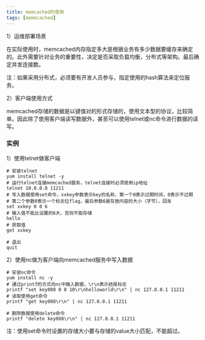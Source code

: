 ```yaml
---
title: memcached的使用
tags: [memecached]
---
```


1）运维部署场景

在实际使用时，memcached内存指定多大是根据业务有多少数据要缓存来确定的。此外需要针对业务的重要性，决定是否采取负载均衡，分布式等架构。最后确定并发连接数。

注：如果采用分布式，必须要有开发人员参与，指定使用的hash算法来定位服务。

2）客户端使用方式

memcached存储的数据是以键值对的形式存储的，使用文本型的协议，比较简单。因此除了使用客户端读写数据外，甚至可以使用telnet或nc命令进行数据的读写。

### 实例

1）使用telnet做客户端

```
# 安装telnet
yum install telnet -y
# 运行telnet连接memcached服务，telnet连接时必须使用ip地址
telnet 10.0.0.8 11211
# 写入数据使用set命令，xxkey参数表示key的名称，第一个0表示过期时间，0表示不过期
# 第二个参数0表示一个标志位flag，最后参数6是存放内容的大小（字节），回车
set xxkey 0 0 6 
# 输入值不能比设置的6大，否则不能存储
hello
# 获取值
get xxkey

# 退出
quit
```

2）使用nc做为客户端向memcached服务中写入数据

```
# 安装nc命令
yum install nc -y
# 通过printf的方式向nc中输入数据，\r\n表示结尾标志
printf "set key008 0 0 10\r\nhelloworld\r\n" | nc 127.0.0.1 11211
# 读取使用get命令
printf "get key008\r\n" | nc 127.0.0.1 11211

# 删除数据使用delete命令
printf "delete key008\r\n" | nc 127.0.0.1 11211
```

注：使用set命令时设置的存储大小要与存储的value大小匹配，不能超过。
